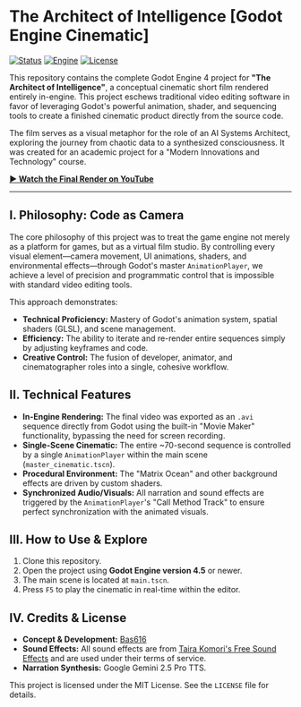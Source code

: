 # The Architect of Intelligence [Godot Engine Cinematic]

[![Status](https://img.shields.io/static/v1?label=status&message=completed&color=55ff88&style=for-the-badge)](https://github.com/Bas616/Architect-of-Intelligence-Godot)
[![Engine](https://img.shields.io/badge/Rendered_In-Godot_4.2-478CBF?style=for-the-badge&logo=godot-engine&logoColor=white)](https://godotengine.org)
[![License](https://img.shields.io/badge/License-MIT-yellow.svg?style=for-the-badge)](https://opensource.org/licenses/MIT)

This repository contains the complete Godot Engine 4 project for **"The Architect of Intelligence"**, a conceptual cinematic short film rendered entirely in-engine. This project eschews traditional video editing software in favor of leveraging Godot's powerful animation, shader, and sequencing tools to create a finished cinematic product directly from the source code.

The film serves as a visual metaphor for the role of an AI Systems Architect, exploring the journey from chaotic data to a synthesized consciousness. It was created for an academic project for a "Modern Innovations and Technology" course.

**[▶️ Watch the Final Render on YouTube](https://youtu.be/TBx6ZQZo940?si=fVoJ1syDO3Yxy8Sg)** 

---

## I. Philosophy: Code as Camera

The core philosophy of this project was to treat the game engine not merely as a platform for games, but as a virtual film studio. By controlling every visual element—camera movement, UI animations, shaders, and environmental effects—through Godot's master `AnimationPlayer`, we achieve a level of precision and programmatic control that is impossible with standard video editing tools.

This approach demonstrates:
-   **Technical Proficiency:** Mastery of Godot's animation system, spatial shaders (GLSL), and scene management.
-   **Efficiency:** The ability to iterate and re-render entire sequences simply by adjusting keyframes and code.
-   **Creative Control:** The fusion of developer, animator, and cinematographer roles into a single, cohesive workflow.

## II. Technical Features

-   **In-Engine Rendering:** The final video was exported as an `.avi` sequence directly from Godot using the built-in "Movie Maker" functionality, bypassing the need for screen recording.
-   **Single-Scene Cinematic:** The entire ~70-second sequence is controlled by a single `AnimationPlayer` within the main scene (`master_cinematic.tscn`).
-   **Procedural Environment:** The "Matrix Ocean" and other background effects are driven by custom shaders.
-   **Synchronized Audio/Visuals:** All narration and sound effects are triggered by the `AnimationPlayer`'s "Call Method Track" to ensure perfect synchronization with the animated visuals.

## III. How to Use & Explore

1.  Clone this repository.
2.  Open the project using **Godot Engine version 4.5** or newer.
3.  The main scene is located at `main.tscn`.
4.  Press `F5` to play the cinematic in real-time within the editor.

## IV. Credits & License

-   **Concept & Development:** [Bas616](https://github.com/Bas616)
-   **Sound Effects:** All sound effects are from [Taira Komori's Free Sound Effects](https://taira-komori.jpn.org/) and are used under their terms of service.
-   **Narration Synthesis:** Google Gemini 2.5 Pro TTS.

This project is licensed under the MIT License. See the `LICENSE` file for details.
